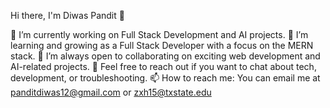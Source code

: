 Hi there, I'm Diwas Pandit 👋

🔭 I’m currently working on Full Stack Development and AI projects.
🌱 I’m learning and growing as a Full Stack Developer with a focus on the MERN stack.
👯 I’m always open to collaborating on exciting web development and AI-related projects.
💬 Feel free to reach out if you want to chat about tech, development, or troubleshooting.
📫 How to reach me: You can email me at panditdiwas12@gmail.com or zxh15@txstate.edu
